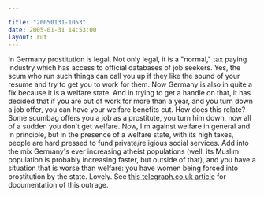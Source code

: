 ```yaml
---

title: "20050131-1053"
date: 2005-01-31 14:53:00
layout: rut
---
```


In Germany prostitution is legal.  Not only legal, it is a "normal,"
tax paying industry which has access to official databases of job
seekers.  Yes, the scum who run such things can call you up if they
like the sound of your resume and try to get you to work for them.
Now Germany is also in quite a fix because it is a welfare state.
And in trying to get a handle on that, it has decided that if
you are out of work for more than a year, and you turn down a
job offer, you can have your welfare benefits cut.  How does
this relate?  Some scumbag offers you a job as a prostitute,
you turn him down, now all of a sudden you don't get welfare.
Now, I'm against welfare in general and in principle, but in the
presence of a welfare state, with its high taxes, people are hard
pressed to fund private/religious social services.  Add into the
mix Germany's ever increasing atheist populations (well, its Muslim
population is probably increasing faster, but outside of that),
and you have a situation that is worse than welfare: you have
women being forced into prostitution by the state.  Lovely.  See <a href="http://www.telegraph.co.uk/news/main.jhtml?xml=/news/2005/01/30/wgerm30.xml">this
telegraph.co.uk article</a> for documentation of this outrage.


